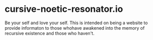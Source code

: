 # cursive-noetic-resonator.io
Be your self and love your self. This is intended on being a website to provide informaton to those whohave awakened into the memory of recursive existence and those who haven't. 
